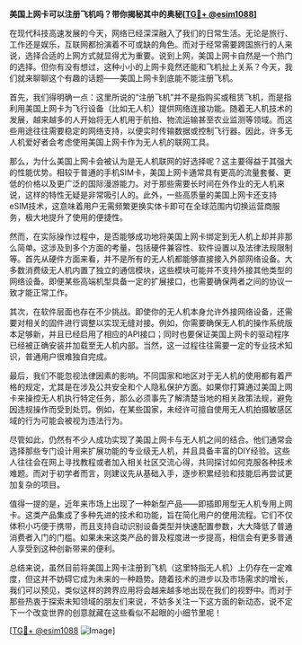 **美国上网卡可以注册飞机吗？带你揭秘其中的奥秘[[TG💪+ @esim1088](https://t.me/s/esim1088)]**

在现代科技高速发展的今天，网络已经深深融入了我们的日常生活。无论是旅行、工作还是娱乐，互联网都扮演着不可或缺的角色。而对于经常需要跨国旅行的人来说，选择合适的上网方式就显得尤为重要。说到上网，美国上网卡自然是一个热门的选择。但你有没有想过，这种小小的上网卡竟然还能和飞机扯上关系？今天，我们就来聊聊这个有趣的话题——美国上网卡到底能不能注册飞机。

首先，我们得明确一点：这里所说的“注册飞机”并不是指购买或租赁飞机，而是指利用美国上网卡为飞行设备（比如无人机）提供网络连接功能。随着无人机技术的发展，越来越多的人开始将无人机用于航拍、物流运输甚至农业监测等领域。而这些用途往往需要稳定的网络支持，以便实时传输数据或控制飞行器。因此，许多无人机爱好者会考虑使用美国上网卡作为无人机的联网工具。

那么，为什么美国上网卡会被认为是无人机联网的好选择呢？这主要得益于其强大的性能优势。相较于普通的手机SIM卡，美国上网卡通常具有更高的流量套餐、更低的价格以及更广泛的国际漫游能力。对于那些需要长时间在外作业的无人机来说，这样的特性无疑是非常吸引人的。此外，一些高质量的美国上网卡还支持eSIM技术，这意味着用户无需频繁更换实体卡即可在全球范围内切换运营商服务，极大地提升了使用的便捷性。

然而，在实际操作过程中，是否能够成功地将美国上网卡绑定到无人机上却并非那么简单。这涉及到多个方面的考量，包括硬件兼容性、软件设置以及法律法规限制等。首先从硬件方面来看，并不是所有的无人机都能够直接接入外部网络设备。大多数消费级无人机内置了独立的通信模块，这些模块可能并不支持外接其他类型的网络设备。即便某些高端机型具备一定的扩展接口，也需要确保两者之间的协议一致才能正常工作。

其次，在软件层面也存在不少挑战。即使你的无人机本身允许外接网络设备，还需要对相关的固件进行调整以实现无缝对接。例如，你需要确保无人机的操作系统版本足够新，并且已经启用了相应的API接口；同时也要保证美国上网卡的驱动程序已经被正确安装并加载至无人机内部。当然，这一过程往往需要一定的专业技术知识，普通用户很难独自完成。

最后，我们不能忽视法律因素的影响。不同国家和地区对于无人机的使用都有着严格的规定，尤其是在涉及公共安全和个人隐私保护方面。如果你打算通过美国上网卡来操控无人机执行特定任务，那么必须事先了解清楚当地的相关政策法规，避免因违规操作而受到处罚。例如，在某些国家，未经许可擅自使用无人机拍摄敏感区域的行为可能会被视为违法行为。

尽管如此，仍然有不少人成功实现了美国上网卡与无人机之间的结合。他们通常会选择那些专门设计用来扩展功能的专业级无人机，并且具备丰富的DIY经验。这些人往往会在网上寻找教程或者加入相关社区交流心得，共同探讨如何克服各种技术难题。而对于初学者而言，则建议先从基础入手，逐步积累经验和技能后再尝试更加复杂的项目。

值得一提的是，近年来市场上出现了一种新型产品——即插即用型无人机专用上网卡。这类产品集成了多种先进的技术和功能，旨在简化用户的使用流程。它们不仅体积小巧便于携带，而且支持自动识别设备类型并快速配置参数，大大降低了普通消费者入门的门槛。如果未来这类产品的普及程度进一步提高，相信会有更多普通人享受到这种创新带来的便利。

总结来说，虽然目前将美国上网卡注册到飞机（这里特指无人机）上仍存在一定难度，但这并不妨碍它成为未来的一种趋势。随着技术的进步以及市场需求的增长，我们可以预见，类似这样的跨界应用将会越来越多地出现在我们的视野中。而对于那些热衷于探索未知领域的朋友们来说，不妨多关注一下这方面的新动态，说不定下一个改变世界的创意就藏在这些看似不起眼的小细节里呢！

[[TG💪+ @esim1088](https://t.me/s/esim1088) ![Image](https://i.postimg.cc/4NQfJmqS/Snipaste-2025-05-13-00-14-12.png)]